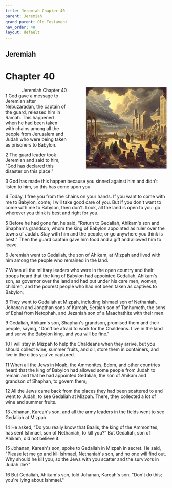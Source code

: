 ```yaml
---
title: Jeremiah Chapter 40
parent: Jeremiah
grand_parent: Old Testament
nav_order: 40
layout: default
---
```


## Jeremiah

# Chapter 40

<div style="clear: both; text-align: right;">
    <img src="/assets/Image/Jeremiah/500/40.jpg" alt="Jeremiah Chapter 40" class="chapter-image" style="max-width: 50%; height: auto; float: right; margin: 0 0 10px 10px; padding-left: 10%;">
    <figcaption style="font-size: 14px;">Jeremiah Chapter 40</figcaption>
</div>
1 God gave a message to Jeremiah after Nebuzaradan, the captain of the guard, released him in Ramah. This happened when he had been taken with chains among all the people from Jerusalem and Judah who were being taken as prisoners to Babylon.

2 The guard leader took Jeremiah and said to him, "God has declared this disaster on this place."

3 God has made this happen because you sinned against him and didn't listen to him, so this has come upon you.

4 Today, I free you from the chains on your hands. If you want to come with me to Babylon, come; I will take good care of you. But if you don't want to come with me to Babylon, then don't. Look, all the land is open to you: go wherever you think is best and right for you.

5 Before he had gone far, he said, "Return to Gedaliah, Ahikam's son and Shaphan's grandson, whom the king of Babylon appointed as ruler over the towns of Judah. Stay with him and the people, or go anywhere you think is best." Then the guard captain gave him food and a gift and allowed him to leave.

6 Jeremiah went to Gedaliah, the son of Ahikam, at Mizpah and lived with him among the people who remained in the land.

7 When all the military leaders who were in the open country and their troops heard that the king of Babylon had appointed Gedaliah, Ahikam's son, as governor over the land and had put under his care men, women, children, and the poorest people who had not been taken as captives to Babylon;

8 They went to Gedaliah at Mizpah, including Ishmael son of Nethaniah, Johanan and Jonathan sons of Kareah, Seraiah son of Tanhumeth, the sons of Ephai from Netophah, and Jezaniah son of a Maachathite with their men.

9 Gedaliah, Ahikam's son, Shaphan's grandson, promised them and their people, saying, "Don't be afraid to work for the Chaldeans. Live in the land and serve the Babylon king, and you will be fine."

10 I will stay in Mizpah to help the Chaldeans when they arrive, but you should collect wine, summer fruits, and oil, store them in containers, and live in the cities you've captured.

11 When all the Jews in Moab, the Ammonites, Edom, and other countries heard that the king of Babylon had allowed some people from Judah to remain and that he had appointed Gedaliah, the son of Ahikam and grandson of Shaphan, to govern them;

12 All the Jews came back from the places they had been scattered to and went to Judah, to see Gedaliah at Mizpah. There, they collected a lot of wine and summer fruits.

13 Johanan, Kareah's son, and all the army leaders in the fields went to see Gedaliah at Mizpah.

14 He asked, “Do you really know that Baalis, the king of the Ammonites, has sent Ishmael, son of Nethaniah, to kill you?” But Gedaliah, son of Ahikam, did not believe it.

15 Johanan, Kareah's son, spoke to Gedaliah in Mizpah in secret. He said, "Please let me go and kill Ishmael, Nethaniah's son, and no one will find out. Why should he kill you, so the Jews with you scatter and the survivors in Judah die?"

16 But Gedaliah, Ahikam's son, told Johanan, Kareah's son, "Don't do this; you're lying about Ishmael."


